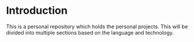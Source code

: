 # Introduction
This is a personal repository which holds the personal projects. This will be divided into multiple sections based on the language and technology.
